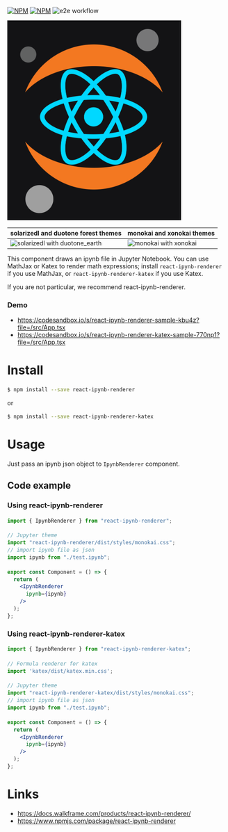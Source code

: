 [![NPM](https://nodei.co/npm/react-ipynb-renderer.png?mini=true)](https://www.npmjs.com/package/react-ipynb-renderer)
[![NPM](https://nodei.co/npm/react-ipynb-renderer-katex.png?mini=true)](https://www.npmjs.com/package/react-ipynb-renderer-katex)
![e2e workflow](https://github.com/righ/react-ipynb-renderer/actions/workflows/e2e.yaml/badge.svg?branch=master)

<img src="https://github.com/righ/react-ipynb-renderer/raw/master/images/logo.png" alt="image" width="400" height="auto" />

| solarizedl and duotone forest themes                                                                                          | monokai and xonokai themes                                                                                  |
| ----------------------------------------------------------------------------------------------------------------------------- | ----------------------------------------------------------------------------------------------------------- |
| ![solarizedl with duotone_earth](https://github.com/righ/react-ipynb-renderer/raw/master/images/solarizedl-duotone_earth.png) | ![monokai with xonokai](https://github.com/righ/react-ipynb-renderer/raw/master/images/monokai-xonokai.png) |

This component draws an ipynb file in Jupyter Notebook.
You can use MathJax or Katex to render math expressions; install `react-ipynb-renderer` if you use MathJax, or `react-ipynb-renderer-katex` if you use Katex.

If you are not particular, we recommend react-ipynb-renderer.

### Demo

- https://codesandbox.io/s/react-ipynb-renderer-sample-kbu4z?file=/src/App.tsx
- https://codesandbox.io/s/react-ipynb-renderer-katex-sample-770np1?file=/src/App.tsx


# Install

```sh
$ npm install --save react-ipynb-renderer
```

or

```sh
$ npm install --save react-ipynb-renderer-katex
```

# Usage
Just pass an ipynb json object to `IpynbRenderer` component.

## Code example

### Using react-ipynb-renderer

```jsx
import { IpynbRenderer } from "react-ipynb-renderer";

// Jupyter theme
import "react-ipynb-renderer/dist/styles/monokai.css";
// import ipynb file as json
import ipynb from "./test.ipynb";

export const Component = () => {
  return (
    <IpynbRenderer
      ipynb={ipynb}
    />
  );
};
```

### Using react-ipynb-renderer-katex

```jsx
import { IpynbRenderer } from "react-ipynb-renderer-katex";

// Formula renderer for katex
import 'katex/dist/katex.min.css';

// Jupyter theme
import "react-ipynb-renderer-katex/dist/styles/monokai.css";
// import ipynb file as json
import ipynb from "./test.ipynb";

export const Component = () => {
  return (
    <IpynbRenderer
      ipynb={ipynb}
    />
  );
};
```

# Links

- https://docs.walkframe.com/products/react-ipynb-renderer/
- https://www.npmjs.com/package/react-ipynb-renderer
